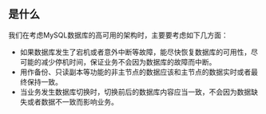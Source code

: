## 是什么
我们在考虑MySQL数据库的高可用的架构时，主要要考虑如下几方面：
* 如果数据库发生了宕机或者意外中断等故障，能尽快恢复数据库的可用性，尽可能的减少停机时间，保证业务不会因为数据库的故障而中断。
* 用作备份、只读副本等功能的非主节点的数据应该和主节点的数据实时或者最终保持一致。
* 当业务发生数据库切换时，切换前后的数据库内容应当一致，不会因为数据缺失或者数据不一致而影响业务。